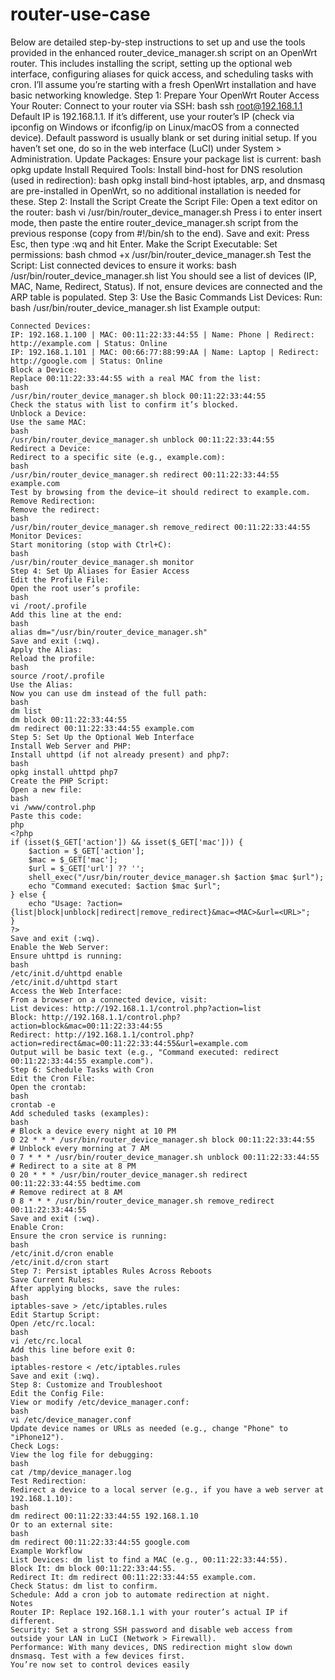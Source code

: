 # router-use-case
Below are detailed step-by-step instructions to set up and use the tools provided in the enhanced router_device_manager.sh script on an OpenWrt router. This includes installing the script, setting up the optional web interface, configuring aliases for quick access, and scheduling tasks with cron. I’ll assume you’re starting with a fresh OpenWrt installation and have basic networking knowledge.
Step 1: Prepare Your OpenWrt Router
Access Your Router:
Connect to your router via SSH:
bash
ssh root@192.168.1.1
Default IP is 192.168.1.1. If it’s different, use your router’s IP (check via ipconfig on Windows or ifconfig/ip on Linux/macOS from a connected device).
Default password is usually blank or set during initial setup. If you haven’t set one, do so in the web interface (LuCI) under System > Administration.
Update Packages:
Ensure your package list is current:
bash
opkg update
Install Required Tools:
Install bind-host for DNS resolution (used in redirection):
bash
opkg install bind-host
iptables, arp, and dnsmasq are pre-installed in OpenWrt, so no additional installation is needed for these.
Step 2: Install the Script
Create the Script File:
Open a text editor on the router:
bash
vi /usr/bin/router_device_manager.sh
Press i to enter insert mode, then paste the entire router_device_manager.sh script from the previous response (copy from #!/bin/sh to the end).
Save and exit: Press Esc, then type :wq and hit Enter.
Make the Script Executable:
Set permissions:
bash
chmod +x /usr/bin/router_device_manager.sh
Test the Script:
List connected devices to ensure it works:
bash
/usr/bin/router_device_manager.sh list
You should see a list of devices (IP, MAC, Name, Redirect, Status). If not, ensure devices are connected and the ARP table is populated.
Step 3: Use the Basic Commands
List Devices:
Run:
bash
/usr/bin/router_device_manager.sh list
Example output:
```
Connected Devices:
IP: 192.168.1.100 | MAC: 00:11:22:33:44:55 | Name: Phone | Redirect: http://example.com | Status: Online
IP: 192.168.1.101 | MAC: 00:66:77:88:99:AA | Name: Laptop | Redirect: http://google.com | Status: Online
Block a Device:
Replace 00:11:22:33:44:55 with a real MAC from the list:
bash
/usr/bin/router_device_manager.sh block 00:11:22:33:44:55
Check the status with list to confirm it’s blocked.
Unblock a Device:
Use the same MAC:
bash
/usr/bin/router_device_manager.sh unblock 00:11:22:33:44:55
Redirect a Device:
Redirect to a specific site (e.g., example.com):
bash
/usr/bin/router_device_manager.sh redirect 00:11:22:33:44:55 example.com
Test by browsing from the device—it should redirect to example.com.
Remove Redirection:
Remove the redirect:
bash
/usr/bin/router_device_manager.sh remove_redirect 00:11:22:33:44:55
Monitor Devices:
Start monitoring (stop with Ctrl+C):
bash
/usr/bin/router_device_manager.sh monitor
Step 4: Set Up Aliases for Easier Access
Edit the Profile File:
Open the root user’s profile:
bash
vi /root/.profile
Add this line at the end:
bash
alias dm="/usr/bin/router_device_manager.sh"
Save and exit (:wq).
Apply the Alias:
Reload the profile:
bash
source /root/.profile
Use the Alias:
Now you can use dm instead of the full path:
bash
dm list
dm block 00:11:22:33:44:55
dm redirect 00:11:22:33:44:55 example.com
Step 5: Set Up the Optional Web Interface
Install Web Server and PHP:
Install uhttpd (if not already present) and php7:
bash
opkg install uhttpd php7
Create the PHP Script:
Open a new file:
bash
vi /www/control.php
Paste this code:
php
<?php
if (isset($_GET['action']) && isset($_GET['mac'])) {
    $action = $_GET['action'];
    $mac = $_GET['mac'];
    $url = $_GET['url'] ?? '';
    shell_exec("/usr/bin/router_device_manager.sh $action $mac $url");
    echo "Command executed: $action $mac $url";
} else {
    echo "Usage: ?action={list|block|unblock|redirect|remove_redirect}&mac=<MAC>&url=<URL>";
}
?>
Save and exit (:wq).
Enable the Web Server:
Ensure uhttpd is running:
bash
/etc/init.d/uhttpd enable
/etc/init.d/uhttpd start
Access the Web Interface:
From a browser on a connected device, visit:
List devices: http://192.168.1.1/control.php?action=list
Block: http://192.168.1.1/control.php?action=block&mac=00:11:22:33:44:55
Redirect: http://192.168.1.1/control.php?action=redirect&mac=00:11:22:33:44:55&url=example.com
Output will be basic text (e.g., "Command executed: redirect 00:11:22:33:44:55 example.com").
Step 6: Schedule Tasks with Cron
Edit the Cron File:
Open the crontab:
bash
crontab -e
Add scheduled tasks (examples):
bash
# Block a device every night at 10 PM
0 22 * * * /usr/bin/router_device_manager.sh block 00:11:22:33:44:55
# Unblock every morning at 7 AM
0 7 * * * /usr/bin/router_device_manager.sh unblock 00:11:22:33:44:55
# Redirect to a site at 8 PM
0 20 * * * /usr/bin/router_device_manager.sh redirect 00:11:22:33:44:55 bedtime.com
# Remove redirect at 8 AM
0 8 * * * /usr/bin/router_device_manager.sh remove_redirect 00:11:22:33:44:55
Save and exit (:wq).
Enable Cron:
Ensure the cron service is running:
bash
/etc/init.d/cron enable
/etc/init.d/cron start
Step 7: Persist iptables Rules Across Reboots
Save Current Rules:
After applying blocks, save the rules:
bash
iptables-save > /etc/iptables.rules
Edit Startup Script:
Open /etc/rc.local:
bash
vi /etc/rc.local
Add this line before exit 0:
bash
iptables-restore < /etc/iptables.rules
Save and exit (:wq).
Step 8: Customize and Troubleshoot
Edit the Config File:
View or modify /etc/device_manager.conf:
bash
vi /etc/device_manager.conf
Update device names or URLs as needed (e.g., change "Phone" to "iPhone12").
Check Logs:
View the log file for debugging:
bash
cat /tmp/device_manager.log
Test Redirection:
Redirect a device to a local server (e.g., if you have a web server at 192.168.1.10):
bash
dm redirect 00:11:22:33:44:55 192.168.1.10
Or to an external site:
bash
dm redirect 00:11:22:33:44:55 google.com
Example Workflow
List Devices: dm list to find a MAC (e.g., 00:11:22:33:44:55).
Block It: dm block 00:11:22:33:44:55.
Redirect It: dm redirect 00:11:22:33:44:55 example.com.
Check Status: dm list to confirm.
Schedule: Add a cron job to automate redirection at night.
Notes
Router IP: Replace 192.168.1.1 with your router’s actual IP if different.
Security: Set a strong SSH password and disable web access from outside your LAN in LuCI (Network > Firewall).
Performance: With many devices, DNS redirection might slow down dnsmasq. Test with a few devices first.
You’re now set to control devices easily
